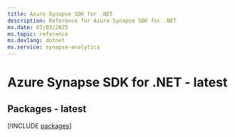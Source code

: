 ```yaml
---
title: Azure Synapse SDK for .NET
description: Reference for Azure Synapse SDK for .NET
ms.date: 07/03/2025
ms.topic: reference
ms.devlang: dotnet
ms.service: synapse-analytics
---
```

# Azure Synapse SDK for .NET - latest
## Packages - latest
[!INCLUDE [packages](synapse-index.md)]